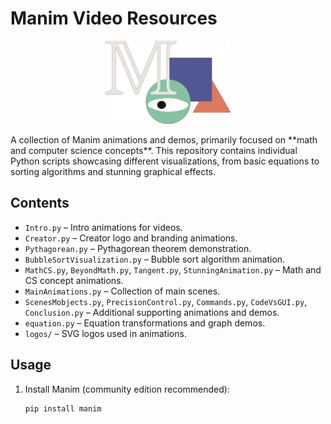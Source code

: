 # Manim Video Resources

<p align="center">
  <a href="https://www.manim.community/">
    <img src="logos/manim_logo.svg" alt="Manim Logo" width="200"/>
  </a>
</p>
A collection of Manim animations and demos, primarily focused on **math and computer science concepts**. This repository contains individual Python scripts showcasing different visualizations, from basic equations to sorting algorithms and stunning graphical effects.

## Contents

- `Intro.py` – Intro animations for videos.  
- `Creator.py` – Creator logo and branding animations.  
- `Pythagorean.py` – Pythagorean theorem demonstration.  
- `BubbleSortVisualization.py` – Bubble sort algorithm animation.  
- `MathCS.py`, `BeyondMath.py`, `Tangent.py`, `StunningAnimation.py` – Math and CS concept animations.  
- `MainAnimations.py` – Collection of main scenes.  
- `ScenesMobjects.py`, `PrecisionControl.py`, `Commands.py`, `CodeVsGUI.py`, `Conclusion.py` – Additional supporting animations and demos.  
- `equation.py` – Equation transformations and graph demos.  
- `logos/` – SVG logos used in animations.

## Usage

1. Install Manim (community edition recommended):

   ```bash
   pip install manim
